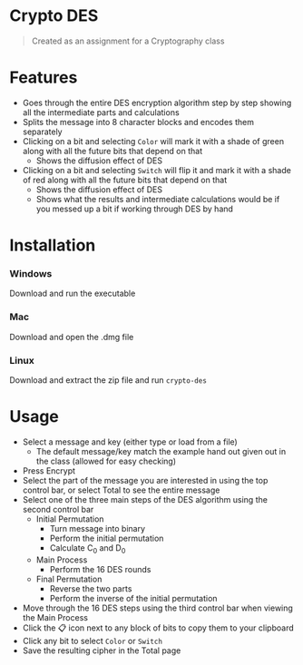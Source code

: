 # Crypto DES

> Created as an assignment for a Cryptography class

# Features
- Goes through the entire DES encryption algorithm step by step showing all the intermediate parts and calculations
- Splits the message into 8 character blocks and encodes them separately
- Clicking on a bit and selecting `Color` will mark it with a shade of green along with all the future bits that depend on that
    - Shows the diffusion effect of DES
- Clicking on a bit and selecting `Switch` will flip it and mark it with a shade of red along with all the future bits that depend on that
    - Shows the diffusion effect of DES
    - Shows what the results and intermediate calculations would be if you messed up a bit if working through DES by hand
    
# Installation

### Windows
Download and run the executable

### Mac
Download and open the .dmg file

### Linux
Download and extract the zip file and run `crypto-des`

# Usage
- Select a message and key (either type or load from a file)
    - The default message/key match the example hand out given out in the class (allowed for easy checking)
- Press Encrypt
- Select the part of the message you are interested in using the top control bar, or select Total to see the entire message
- Select one of the three main steps of the DES algorithm using the second control bar
    - Initial Permutation
        - Turn message into binary
        - Perform the initial permutation
        - Calculate C<sub>0</sub> and D<sub>0</sub>
    - Main Process
        - Perform the 16 DES rounds
    - Final Permutation
        - Reverse the two parts
        - Perform the inverse of the initial permutation
- Move through the 16 DES steps using the third control bar when viewing the Main Process
- Click the 📋 icon next to any block of bits to copy them to your clipboard
- Click any bit to select `Color` or `Switch`
- Save the resulting cipher in the Total page
